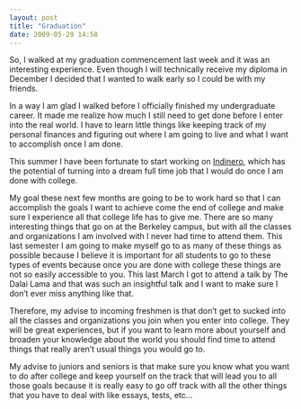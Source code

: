```yaml
---
layout: post
title: "Graduation"
date: 2009-05-29 14:58
---
```


So, I walked at my graduation commencement last week and it was an
interesting experience. Even though I will technically receive my
diploma in December I decided that I wanted to walk early so I could be
with my friends.

In a way I am glad I walked before I officially finished my
undergraduate career. It made me realize how much I still need to get
done before I enter into the real world. I have to learn little things
like keeping track of my personal finances and figuring out where I am
going to live and what I want to accomplish once I am done.

This summer I have been fortunate to start working on [Indinero][],
which has the potential of turning into a dream full time job that I
would do once I am done with college.

My goal these next few months are going to be to work hard so that I can
accomplish the goals I want to achieve come the end of college and make
sure I experience all that college life has to give me. There are so
many interesting things that go on at the Berkeley campus, but with all
the classes and organizations I am involved with I never had time to
attend them. This last semester I am going to make myself go to as many
of these things as possible because I believe it is important for all
students to go to these types of events because once you are done with
college these things are not so easily accessible to you. This last
March I got to attend a talk by The Dalai Lama and that was such an
insightful talk and I want to make sure I don’t ever miss anything like
that.

Therefore, my advise to incoming freshmen is that don’t get to sucked
into all the classes and organizations you join when you enter into
college. They will be great experiences, but if you want to learn more
about yourself and broaden your knowledge about the world you should
find time to attend things that really aren’t usual things you would go
to.

My advise to juniors and seniors is that make sure you know what you
want to do after college and keep yourself on the track that will lead
you to all those goals because it is really easy to go off track with
all the other things that you have to deal with like essays, tests, etc…

  [Indinero]: http://indinero.com/
